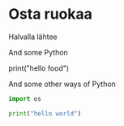 # Osta ruokaa

Halvalla lähtee

And some Python

print("hello food")

And some other ways of Python

```python
import os

print("hello world")
```



